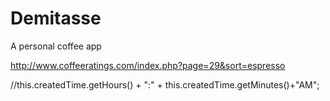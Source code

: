 # Demitasse
A personal coffee app



http://www.coffeeratings.com/index.php?page=29&sort=espresso

//this.createdTime.getHours() + ":" + this.createdTime.getMinutes()+"AM";